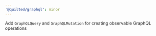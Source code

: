 ```yaml
---
'@quilted/graphql': minor
---
```


Add `GraphQLQuery` and `GraphQLMutation` for creating observable GraphQL operations
